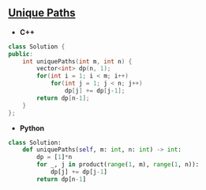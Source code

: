 ## [Unique Paths](https://leetcode.com/problems/unique-paths/)

* **C++**
```cpp
class Solution {
public:
    int uniquePaths(int m, int n) {
        vector<int> dp(n, 1);
        for(int i = 1; i < m; i++)
            for(int j = 1; j < n; j++)
                dp[j] += dp[j-1];
        return dp[n-1];
    }
};
```

* **Python**
```py
class Solution:
    def uniquePaths(self, m: int, n: int) -> int:
        dp = [1]*n
        for _, j in product(range(1, m), range(1, n)):
            dp[j] += dp[j-1]
        return dp[n-1]
```
